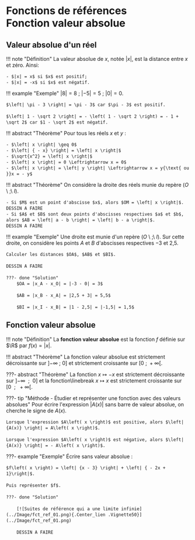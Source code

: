 # Fonctions de références<br>Fonction valeur absolue

## Valeur absolue d'un réel

!!! note "Définition"
    La valeur absolue de $x$, notée $|x|$, est la distance entre $x$ et zéro. Ainsi:
    
    - $|x| = x$ si $x$ est positif;
    - $|x| = -x$ si $x$ est négatif.

!!! example "Exemple"
    $\left| 8 \right| = 8 \ ;\  \left| - 5 \right| = 5 \ ;\  \left| 0 \right| = 0$.

    $\left| \pi - 3 \right| = \pi - 3$ car $\pi - 3$ est positif.

    $\left| 1 - \sqrt 2 \right| = - \left( 1 - \sqrt 2 \right) = - 1 + \sqrt 2$ car $1 - \sqrt 2$ est négatif.


!!! abstract "Théorème"
    Pour tous les réels $x$ et $y$ :
  
    - $\left| x \right| \geq 0$
    - $\left| { - x} \right| = \left| x \right|$
    - $\sqrt{x^2} = \left| x \right|$
    - $\left| x \right| = 0 \Leftrightarrow x = 0$
    - $\left| x \right| = \left| y \right| \Leftrightarrow x = y{\text{ ou }}x = - y$

!!! abstract "Théorème"
    On considère la droite des réels munie du repère ($O$ \ ;\  $I$).  

    - Si $M$ est un point d'abscisse $x$, alors $OM = \left| x \right|$.  
    DESSIN A FAIRE
    - Si $A$ et $B$ sont deux points d'abscisses respectives $a$ et $b$, alors $AB = \left| a - b \right| = \left| b - a \right|$.  
    DESSIN A FAIRE

!!! example "Exemple"
    Une droite est munie d'un repère ($O$ \ ;\  $I$). Sur cette droite, on considère les points $A$ et $B$ d'abscisses respectives $-3$ et 2,5.

    Calculer les distances $OA$, $AB$ et $BI$.

    DESSIN A FAIRE

    ???- done "Solution"
        $OA = |x_A - x_O| = |-3 - 0| = 3$
        
        $AB = |x_B - x_A| = |2,5 + 3| = 5,5$
        
        $BI = |x_I - x_B| = |1 - 2,5| = |-1,5| = 1,5$

## Fonction valeur absolue

!!! note "Définition"
    La **fonction valeur absolue** est la fonction $f$ définie sur $\R$ par $f\left( x \right) = \left| x \right|$.

!!! abstract "Théorème"
    La fonction valeur absolue est strictement décroissante sur $\left] { - \infty \ ;\ 0} \right]$ et strictement croissante sur $\left[ {0\ ;\  + \infty } \right[$.

???- abstract "Théorème"
    La fonction $x \mapsto -x$ est strictement décroissante sur $\left]-\infty\ \ ;\ \ 0 \right]$ et la fonction\linebreak $x \mapsto x$ est strictement croissante sur $\left[ {0\ \ ;\ \  + \infty } \right[$.

???- tip "Méthode - Étudier et représenter une fonction avec des valeurs absolues"
    Pour écrire l'expression $\left| {A(x)} \right|$ sans barre de valeur absolue, on cherche le signe de $A\left( x \right)$.

    Lorsque l'expression $A\left( x \right)$ est positive, alors $\left| {A(x)} \right| = A\left( x \right)$.

    Lorsque l'expression $A\left( x \right)$ est négative, alors $\left| {A(x)} \right| = - A\left( x \right)$.

???- example "Exemple"
    Écrire sans valeur absolue :

    $f\left( x \right) = \left| {x - 3} \right| + \left| { - 2x + 1}\right|$.

    Puis représenter $f$.

    ???- done "Solution"

        [![Suites de référence qui a une limite infinie](../Image/fct_ref_01.png){.Center_lien .Vignette50}](../Image/fct_ref_01.png)

        DESSIN A FAIRE